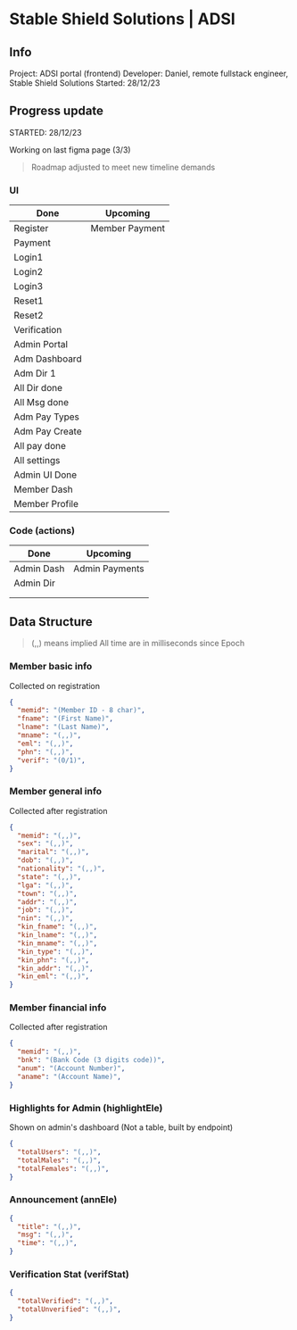# Stable Shield Solutions | ADSI

## Info
Project: ADSI portal (frontend)
Developer: Daniel, remote fullstack engineer, Stable Shield Solutions
Started: 28/12/23



## Progress update

STARTED: 28/12/23

Working on last figma page (3/3)

> Roadmap adjusted to meet new timeline demands

### UI

| Done          | Upcoming      |
| ------------- | ------------- |
| Register      | Member Payment|
| Payment       |               |
| Login1        |               |
| Login2        |               |
| Login3        |               |
| Reset1        |               |
| Reset2        |               |
| Verification  |               |
| Admin Portal  |               |
| Adm Dashboard |               |
| Adm Dir 1     |               |
| All Dir done  |               |
| All Msg done  |               |
| Adm Pay Types |               |
| Adm Pay Create|               |
| All pay done  |               |
| All settings  |               |
| Admin UI Done |               |
| Member Dash   |               |
| Member Profile|               |

### Code (actions)

| Done          | Upcoming      |
| ------------- | ------------- |
| Admin Dash    | Admin Payments|
| Admin Dir     |               |
|               |               |
|               |               |



## Data Structure

> (,,) means implied
> All time are in milliseconds since Epoch



### Member basic info

 Collected on registration

```json
{
  "memid": "(Member ID - 8 char)",
  "fname": "(First Name)",
  "lname": "(Last Name)",
  "mname": "(,,)",
  "eml": "(,,)",
  "phn": "(,,)",
  "verif": "(0/1)",
}
```



### Member general info

 Collected after registration

```json
{
  "memid": "(,,)",
  "sex": "(,,)",
  "marital": "(,,)",
  "dob": "(,,)",
  "nationality": "(,,)",
  "state": "(,,)",
  "lga": "(,,)",
  "town": "(,,)",
  "addr": "(,,)",
  "job": "(,,)",
  "nin": "(,,)",
  "kin_fname": "(,,)",
  "kin_lname": "(,,)",
  "kin_mname": "(,,)",
  "kin_type": "(,,)",
  "kin_phn": "(,,)",
  "kin_addr": "(,,)",
  "kin_eml": "(,,)",
}
```




### Member financial info

 Collected after registration

```json
{
  "memid": "(,,)",
  "bnk": "(Bank Code (3 digits code))",
  "anum": "(Account Number)",
  "aname": "(Account Name)",
}
```



### Highlights for Admin (highlightEle)

 Shown on admin's dashboard (Not a table, built by endpoint)

```json
{
  "totalUsers": "(,,)",
  "totalMales": "(,,)",
  "totalFemales": "(,,)",
}
```



### Announcement (annEle)


```json
{
  "title": "(,,)",
  "msg": "(,,)",
  "time": "(,,)",
}
```



### Verification Stat (verifStat)

```json
{
  "totalVerified": "(,,)",
  "totalUnverified": "(,,)",
}
```
